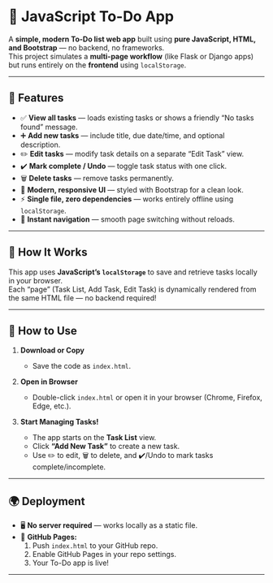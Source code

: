# 📝 JavaScript To-Do App

A **simple, modern To-Do list web app** built using **pure JavaScript, HTML, and Bootstrap** — no backend, no frameworks.  
This project simulates a **multi-page workflow** (like Flask or Django apps) but runs entirely on the **frontend** using `localStorage`.

---

## 🚀 Features

- ✅ **View all tasks** — loads existing tasks or shows a friendly “No tasks found” message.  
- ➕ **Add new tasks** — include title, due date/time, and optional description.  
- ✏️ **Edit tasks** — modify task details on a separate “Edit Task” view.  
- ✔️ **Mark complete / Undo** — toggle task status with one click.  
- 🗑️ **Delete tasks** — remove tasks permanently.  
- 💎 **Modern, responsive UI** — styled with Bootstrap for a clean look.  
- ⚡ **Single file, zero dependencies** — works entirely offline using `localStorage`.  
- 🔁 **Instant navigation** — smooth page switching without reloads.

---

## 🧠 How It Works

This app uses **JavaScript’s `localStorage`** to save and retrieve tasks locally in your browser.  
Each “page” (Task List, Add Task, Edit Task) is dynamically rendered from the same HTML file — no backend required!

---

## 🧭 How to Use

1. **Download or Copy**  
   - Save the code as `index.html`.

2. **Open in Browser**  
   - Double-click `index.html` or open it in your browser (Chrome, Firefox, Edge, etc.).

3. **Start Managing Tasks!**  
   - The app starts on the **Task List** view.  
   - Click **“Add New Task”** to create a new task.  
   - Use ✏️ to edit, 🗑️ to delete, and ✔️/Undo to mark tasks complete/incomplete.

---

## 🌍 Deployment

- 🖥️ **No server required** — works locally as a static file.  
- 🚀 **GitHub Pages:**  
  1. Push `index.html` to your GitHub repo.  
  2. Enable GitHub Pages in your repo settings.  
  3. Your To-Do app is live!

---



